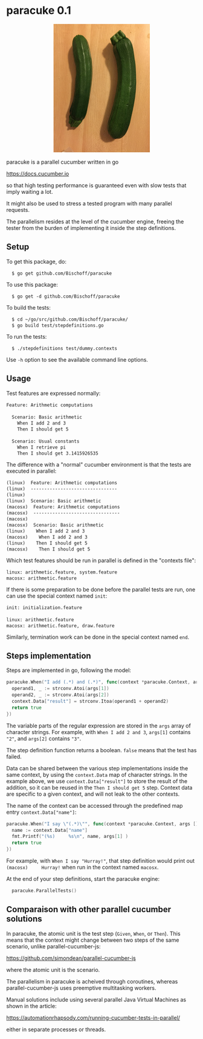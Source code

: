 # paracuke 0.1
<p align="center"><img src=assets/images/Paracuke.png></p>
paracuke is a parallel cucumber written in go

  https://docs.cucumber.io

so that high testing performance is guaranteed even
with slow tests that imply waiting a lot.

It might also be used to stress a tested program
with many parallel requests.

The parallelism resides at the level of the cucumber
engine, freeing the tester from the burden of
implementing it inside the step definitions.


## Setup

To get this package, do:
```
  $ go get github.com/Bischoff/paracuke
```

To use this package:
```
  $ go get -d github.com/Bischoff/paracuke
```

To build the tests:
```
  $ cd ~/go/src/github.com/Bischoff/paracuke/
  $ go build test/stepdefinitions.go
```

To run the tests:
```
  $ ./stepdefinitions test/dummy.contexts
```

Use `-h` option to see the available command line
options.


## Usage

Test features are expressed normally:
```cucumber
Feature: Arithmetic computations

  Scenario: Basic arithmetic
    When I add 2 and 3
    Then I should get 5

  Scenario: Usual constants
    When I retrieve pi
    Then I should get 3.1415926535
```

The difference with a "normal" cucumber environment is
that the tests are executed in parallel:
```
(linux)  Feature: Arithmetic computations
(linux)  --------------------------------
(linux)
(linux)  Scenario: Basic arithmetic
(macosx)  Feature: Arithmetic computations
(macosx)  --------------------------------
(macosx)
(macosx)  Scenario: Basic arithmetic
(linux)    When I add 2 and 3
(macosx)    When I add 2 and 3
(linux)    Then I should get 5
(macosx)    Then I should get 5
```

Which test features should be run in parallel is defined in the
"contexts file":
```
linux: arithmetic.feature, system.feature
macosx: arithmetic.feature
```

If there is some preparation to be done before the parallel tests
are run, one can use the special context named `init`:
```
init: initialization.feature

linux: arithmetic.feature
macosx: arithmetic.feature, draw.feature
```

Similarly, termination work can be done in the special context
named `end`.


## Steps implementation

Steps are implemented in go, following the model:
```go
paracuke.When("I add (.*) and (.*)", func(context *paracuke.Context, args []string) bool {
  operand1, _ := strconv.Atoi(args[1])
  operand2, _ := strconv.Atoi(args[2])
  context.Data["result"] = strconv.Itoa(operand1 + operand2)
  return true
})
```

The variable parts of the regular expression are stored in the `args`
array of character strings. For example, with `When I add 2 and 3`,
`args[1]` contains `"2"`, and `args[2]` contains `"3"`.

The step definition function returns a boolean. `false` means that the
test has failed.

Data can be shared between the various step implementations inside
the same context, by using the `context.Data` map of character strings.
In the example above, we use `context.Data["result"]` to store the
result of the addition, so it can be reused in the `Then I should get 5`
step. Context data are specific to a given context, and will not leak
to the other contexts.

The name of the context can be accessed through the predefined map entry
`context.Data["name"]`:
```go
paracuke.When("I say \"(.*)\"", func(context *paracuke.Context, args []string) bool {
  name := context.Data["name"]
  fmt.Printf("(%s)     %s\n", name, args[1] )
  return true
})
```

For example, with `When I say "Hurray!"`, that step definition would
print out `(macosx)     Hurray!` when run in the context named `macosx`.

At the end of your step definitions, start the paracuke engine:
```go
  paracuke.ParallelTests()
```


## Comparaison with other parallel cucumber solutions

In paracuke, the atomic unit is the test step (`Given`, `When`,
or `Then`). This means that the context might change between two steps
of the same scenario, unlike parallel-cucumber-js:

  https://github.com/simondean/parallel-cucumber-js

where the atomic unit is the scenario.

The parallelism in paracuke is acheived through coroutines, whereas
parallel-cucumber-js uses preemptive multitasking workers.

Manual solutions include using several parallel Java Virtual Machines
as shown in the article:

  https://automationrhapsody.com/running-cucumber-tests-in-parallel/

either in separate processes or threads.


